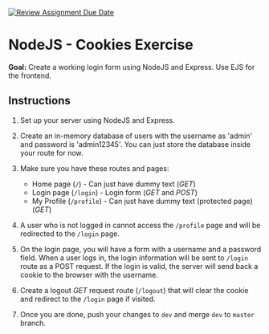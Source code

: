 [![Review Assignment Due Date](https://classroom.github.com/assets/deadline-readme-button-22041afd0340ce965d47ae6ef1cefeee28c7c493a6346c4f15d667ab976d596c.svg)](https://classroom.github.com/a/SHM1RHqJ)
# NodeJS - Cookies Exercise

**Goal:** Create a working login form using NodeJS and Express. Use EJS for the frontend.

## Instructions

1. Set up your server using NodeJS and Express.
2. Create an in-memory database of users with the username as 'admin' and password is 'admin12345'. You can just store the database inside your route for now.
3. Make sure you have these routes and pages:

   - Home page (`/`) - Can just have dummy text (*GET*)
   - Login page (`/login`) - Login form (*GET* and *POST*)
   - My Profile (`/profile`) - Can just have dummy text (protected page) (*GET*)

4. A user who is not logged in cannot access the `/profile` page and will be redirected to the `/login` page.
5. On the login page, you will have a form with a username and a password field. When a user logs in, the login information will be sent to `/login` route as a POST request. If the login is valid, the server will send back a cookie to the browser with the username.
6. Create a logout *GET* request route (`/logout`) that will clear the cookie and redirect to the `/login` page if visited.
7. Once you are done, push your changes to `dev` and merge `dev` to `master` branch.
